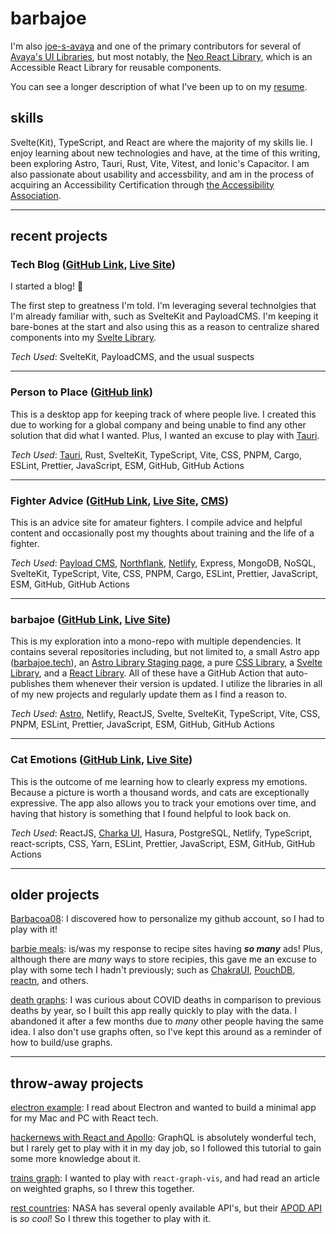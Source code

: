 # barbajoe

I'm also [joe-s-avaya](https://github.com/joe-s-avaya) and one of the primary contributors for several of [Avaya's UI Libraries](https://github.com/avaya-dux/), but most notably, the [Neo React Library](https://github.com/avaya-dux/neo-react-library), which is an Accessible React Library for reusable components.

You can see a longer description of what I've been up to on my [resume](https://rxresu.me/barbajoe/joe-sebast-2024).

## skills

Svelte(Kit), TypeScript, and React are where the majority of my skills lie. I enjoy learning about new technologies and have, at the time of this writing, been exploring Astro, Tauri, Rust, Vite, Vitest, and Ionic's Capacitor. I am also passionate about usability and accessbility, and am in the process of acquiring an Accessibility Certification through [the Accessibility Association](https://www.accessibilityassociation.org/s/certification).

---

## recent projects

### Tech Blog ([GitHub Link](https://github.com/Barbacoa08/tech-blog), [Live Site](https://blog.barbajoe.tech/))

I started a blog! 🎉

The first step to greatness I'm told. I'm leveraging several technolgies that I'm already familiar with, such as SvelteKit and PayloadCMS. I'm keeping it bare-bones at the start and also using this as a reason to centralize shared components into my [Svelte Library](https://github.com/Barbacoa08/barbajoe/tree/main/src/packages/svelte-lib).

_Tech Used_: SvelteKit, PayloadCMS, and the usual suspects

---

### Person to Place ([GitHub link](https://github.com/barbacoa08/person-to-place/))

This is a desktop app for keeping track of where people live. I created this due to working for a global company and being unable to find any other solution that did what I wanted. Plus, I wanted an excuse to play with [Tauri](https://tauri.app/).

_Tech Used_: [Tauri](https://tauri.app/), Rust, SvelteKit, TypeScript, Vite, CSS, PNPM, Cargo, ESLint, Prettier, JavaScript, ESM, GitHub, GitHub Actions

---

### Fighter Advice ([GitHub Link](https://github.com/Barbacoa08/fighter-advice), [Live Site](https://fighter-advice.barbajoe.tech/), [CMS](https://cms-fighter-advice.barbajoe.tech/admin))

This is an advice site for amateur fighters. I compile advice and helpful content and occasionally post my thoughts about training and the life of a fighter.

_Tech Used_: [Payload CMS](https://payloadcms.com/), [Northflank](https://northflank.com/), [Netlify](https://netlify.com/), Express, MongoDB, NoSQL, SvelteKit, TypeScript, Vite, CSS, PNPM, Cargo, ESLint, Prettier, JavaScript, ESM, GitHub, GitHub Actions

---

### barbajoe ([GitHub Link](https://github.com/Barbacoa08/barbajoe), [Live Site](https://barbajoe.tech/))

This is my exploration into a mono-repo with multiple dependencies. It contains several repositories including, but not limited to, a small Astro app ([barbajoe.tech](https://barbajoe.tech/)), an [Astro Library Staging page](https://lib-staging.barbajoe.tech/), a pure [CSS Library](https://github.com/Barbacoa08/barbajoe/tree/main/src/packages/css-lib), a [Svelte Library](https://github.com/Barbacoa08/barbajoe/tree/main/src/packages/svelte-lib), and a [React Library](https://github.com/Barbacoa08/barbajoe/tree/main/src/packages/react-lib). All of these have a GitHub Action that auto-publishes them whenever their version is updated. I utilize the libraries in all of my new projects and regularly update them as I find a reason to.

_Tech Used_: [Astro](https://astro.build/), Netlify, ReactJS, Svelte, SvelteKit, TypeScript, Vite, CSS, PNPM, ESLint, Prettier, JavaScript, ESM, GitHub, GitHub Actions

---

### Cat Emotions ([GitHub Link](https://github.com/Barbacoa08/cat-emotions), [Live Site](https://cat-emotions.barbajoe.tech/))

This is the outcome of me learning how to clearly express my emotions. Because a picture is worth a thousand words, and cats are exceptionally expressive. The app also allows you to track your emotions over time, and having that history is something that I found helpful to look back on.

_Tech Used_: ReactJS, [Charka UI](https://chakra-ui.com/), Hasura, PostgreSQL, Netlify, TypeScript, react-scripts, CSS, Yarn, ESLint, Prettier, JavaScript, ESM, GitHub, GitHub Actions

---

## older projects

[Barbacoa08](https://github.com/Barbacoa08/Barbacoa08): I discovered how to personalize my github account, so I had to play with it!

[barbie meals](https://github.com/Barbacoa08/barbie-meals): is/was my response to recipe sites having **_so many_** ads! Plus, although there are _many_ ways to store recipies, this gave me an excuse to play with some tech I hadn't previously; such as [ChakraUI](https://chakra-ui.com/), [PouchDB](https://pouchdb.com/), [reactn](https://github.com/CharlesStover/reactn), and others.

[death graphs](https://github.com/Barbacoa08/death-graphs): I was curious about COVID deaths in comparison to previous deaths by year, so I built this app really quickly to play with the data. I abandoned it after a few months due to _many_ other people having the same idea. I also don't use graphs often, so I've kept this around as a reminder of how to build/use graphs.

---

## throw-away projects

[electron example](https://github.com/Barbacoa08/electron-example): I read about Electron and wanted to build a minimal app for my Mac and PC with React tech.

[hackernews with React and Apollo](https://github.com/Barbacoa08/hackernews-react-apollo): GraphQL is absolutely wonderful tech, but I rarely get to play with it in my day job, so I followed this tutorial to gain some more knowledge about it.

[trains graph](https://github.com/Barbacoa08/trains-graph): I wanted to play with `react-graph-vis`, and had read an article on weighted graphs, so I threw this together.

[rest countries](https://github.com/Barbacoa08/rest-countries): NASA has several openly available API's, but their [APOD API](https://api.nasa.gov/#apod) is _so cool_! So I threw this together to play with it.
